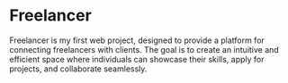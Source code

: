 # Freelancer
Freelancer is my first web project, designed to provide a platform for connecting freelancers with clients. The goal is to create an intuitive and efficient space where individuals can showcase their skills, apply for projects, and collaborate seamlessly.
